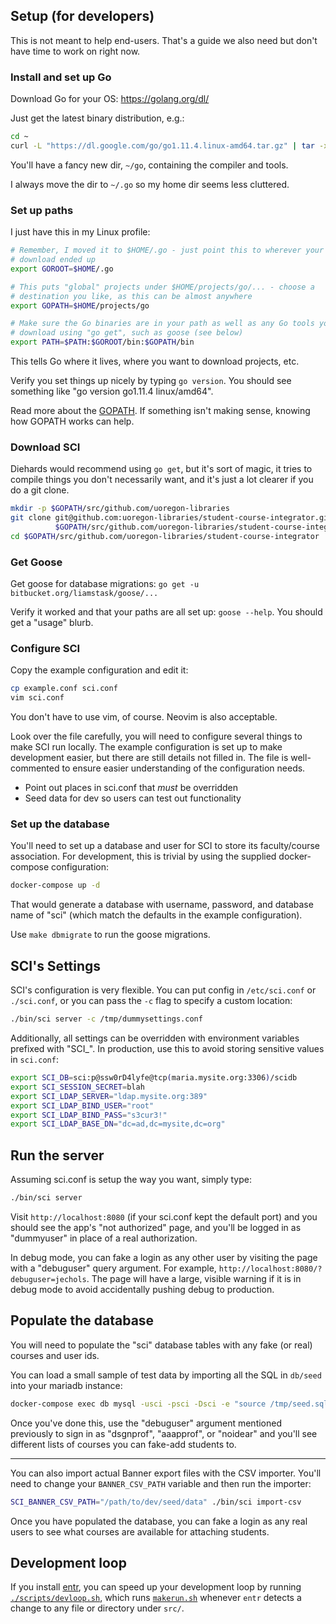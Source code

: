 Setup (for developers)
--

This is not meant to help end-users.  That's a guide we also need but don't
have time to work on right now.

### Install and set up Go

Download Go for your OS: https://golang.org/dl/

Just get the latest binary distribution, e.g.:

```bash
cd ~
curl -L "https://dl.google.com/go/go1.11.4.linux-amd64.tar.gz" | tar -xz
```

You'll have a fancy new dir, `~/go`, containing the compiler and tools.

I always move the dir to `~/.go` so my home dir seems less cluttered.

### Set up paths

I just have this in my Linux profile:

```bash
# Remember, I moved it to $HOME/.go - just point this to wherever your Go
# download ended up
export GOROOT=$HOME/.go

# This puts "global" projects under $HOME/projects/go/... - choose a
# destination you like, as this can be almost anywhere
export GOPATH=$HOME/projects/go

# Make sure the Go binaries are in your path as well as any Go tools you
# download using "go get", such as goose (see below)
export PATH=$PATH:$GOROOT/bin:$GOPATH/bin
```

This tells Go where it lives, where you want to download projects, etc.

Verify you set things up nicely by typing `go version`.  You should see
something like "go version go1.11.4 linux/amd64".

Read more about the [GOPATH](https://golang.org/doc/code.html#GOPATH).  If
something isn't making sense, knowing how GOPATH works can help.

### Download SCI

Diehards would recommend using `go get`, but it's sort of magic, it tries to
compile things you don't necessarily want, and it's just a lot clearer if you
do a git clone.

```bash
mkdir -p $GOPATH/src/github.com/uoregon-libraries
git clone git@github.com:uoregon-libraries/student-course-integrator.git \
          $GOPATH/src/github.com/uoregon-libraries/student-course-integrator
cd $GOPATH/src/github.com/uoregon-libraries/student-course-integrator
```

### Get Goose

Get goose for database migrations: `go get -u bitbucket.org/liamstask/goose/...`

Verify it worked and that your paths are all set up: `goose --help`.  You
should get a "usage" blurb.

### Configure SCI

Copy the example configuration and edit it:

```bash
cp example.conf sci.conf
vim sci.conf
```

You don't have to use vim, of course.  Neovim is also acceptable.

Look over the file carefully, you will need to configure several things to make
SCI run locally.  The example configuration is set up to make development
easier, but there are still details not filled in.  The file is well-commented
to ensure easier understanding of the configuration needs.

- Point out places in sci.conf that *must* be overridden
- Seed data for dev so users can test out functionality

### Set up the database

You'll need to set up a database and user for SCI to store its faculty/course
association.  For development, this is trivial by using the supplied
docker-compose configuration:

```bash
docker-compose up -d
```

That would generate a database with username, password, and database name of
"sci" (which match the defaults in the example configuration).

Use `make dbmigrate` to run the goose migrations.

SCI's Settings
---

SCI's configuration is very flexible.  You can put config in `/etc/sci.conf` or
`./sci.conf`, or you can pass the `-c` flag to specify a custom location:

```bash
./bin/sci server -c /tmp/dummysettings.conf
```

Additionally, all settings can be overridden with environment variables
prefixed with "SCI_".  In production, use this to avoid storing sensitive
values in `sci.conf`:

```bash
export SCI_DB=sci:p@ssw0rD4lyfe@tcp(maria.mysite.org:3306)/scidb
export SCI_SESSION_SECRET=blah
export SCI_LDAP_SERVER="ldap.mysite.org:389"
export SCI_LDAP_BIND_USER="root"
export SCI_LDAP_BIND_PASS="s3cur3!"
export SCI_LDAP_BASE_DN="dc=ad,dc=mysite,dc=org"
```

Run the server
---

Assuming sci.conf is setup the way you want, simply type:

```bash
./bin/sci server
```

Visit `http://localhost:8080` (if your sci.conf kept the default port) and you
should see the app's "not authorized" page, and you'll be logged in as
"dummyuser" in place of a real authorization.

In debug mode, you can fake a login as any other user by visiting the page with
a "debuguser" query argument.  For example, `http://localhost:8080/?debuguser=jechols`.
The page will have a large, visible warning if it is in debug mode to avoid
accidentally pushing debug to production.

Populate the database
---

You will need to populate the "sci" database tables with any fake (or real)
courses and user ids.

You can load a small sample of test data by importing all the SQL in `db/seed`
into your mariadb instance:

```bash
docker-compose exec db mysql -usci -psci -Dsci -e "source /tmp/seed.sql"
```

Once you've done this, use the "debuguser" argument mentioned previously to
sign in as "dsgnprof", "aaapprof", or "noidear" and you'll see different lists
of courses you can fake-add students to.

---


You can also import actual Banner export files with the CSV importer.  You'll
need to change your `BANNER_CSV_PATH` variable and then run the importer:

```bash
SCI_BANNER_CSV_PATH="/path/to/dev/seed/data" ./bin/sci import-csv
```

Once you have populated the database, you can fake a login as any real users to
see what courses are available for attaching students.

Development loop
---

If you install [entr](http://www.entrproject.org/), you can speed up your
development loop by running [`./scripts/devloop.sh`](./scripts/devloop.sh),
which runs [`makerun.sh`](./scripts/makerun.sh) whenever `entr` detects a
change to any file or directory under `src/`.
